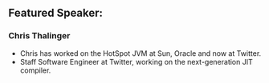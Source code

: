 ## Featured Speaker: 


### Chris Thalinger
* Chris has worked on the HotSpot JVM at Sun, Oracle and now at Twitter.
* Staff Software Engineer at Twitter, working on the next-generation JIT compiler.